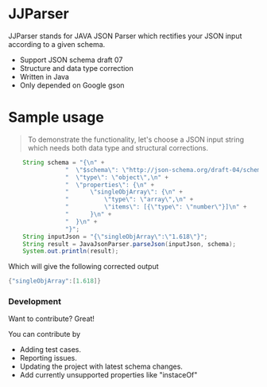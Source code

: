 # JJParser

JJParser stands for JAVA JSON Parser which rectifies your JSON input according to a given schema.

  - Support JSON schema draft 07
  - Structure and data type correction
  - Written in Java
  - Only depended on Google gson

# Sample usage
> To demonstrate the functionality, let's choose a JSON input string
> which needs both data type and structural corrections. 
```java
    String schema = "{\n" +
                "  \"$schema\": \"http://json-schema.org/draft-04/schema#\",\n" +
                "  \"type\": \"object\",\n" +
                "  \"properties\": {\n" +
                "      \"singleObjArray\": {\n" +
                "          \"type\": \"array\",\n" +
                "          \"items\": [{\"type\": \"number\"}]\n" +
                "      }\n" +
                "  }\n" +
                "}";
    String inputJson = "{\"singleObjArray\":\"1.618\"}";
    String result = JavaJsonParser.parseJson(inputJson, schema);
    System.out.println(result);
```
Which will give the following corrected output 
```java
{"singleObjArray":[1.618]}
```
### Development

Want to contribute? Great!

You can contribute by 
* Adding test cases.
* Reporting issues.
* Updating the project with latest schema changes.
* Add currently unsupported properties like "instaceOf"